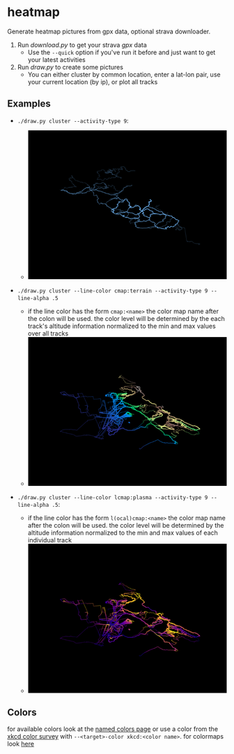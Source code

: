 # heatmap

Generate heatmap pictures from gpx data, optional strava downloader.

1. Run *download.py* to get your strava *gpx* data
    * Use the `--quick` option if you've run it before and just want to get your latest activities
2. Run *draw.py* to create some pictures
    * You can either cluster by common location, enter a lat-lon pair, use your current location (by
      ip), or plot all tracks


## Examples

* `./draw.py cluster --activity-type 9`:
   * ![a heatmap](images/defaults.png)

* `./draw.py cluster --line-color cmap:terrain --activity-type 9 --line-alpha .5`
   * if the line color has the form `cmap:<name>` the color map name after the colon will be used.
   the color level will be determined by the each track's altitude information normalized to the
   min and max values over all tracks
   * ![another heatmap](images/terrain.png)

* `./draw.py cluster --line-color lcmap:plasma --activity-type 9 --line-alpha .5`:
   * if the line color has the form `l(ocal)cmap:<name>` the color map name after the colon will be
   used. the color level will be determined by the altitude information normalized to the
   min and max values of each individual track
   * ![a third heatmap](images/plasma.png)


## Colors

for available colors look at the
[named colors page](https://matplotlib.org/3.1.0/gallery/color/named_colors.html)
or use a color from the [xkcd color survey](https://xkcd.com/color/rgb)
with `--<target>-color xkcd:<color name>`. for colormaps look
[here](https://matplotlib.org/3.1.1/gallery/color/colormap_reference.html)
